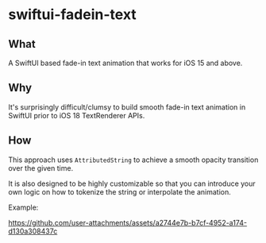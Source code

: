 # swiftui-fadein-text

## What
A SwiftUI based fade-in text animation that works for iOS 15 and above.

## Why
It's surprisingly difficult/clumsy to build smooth fade-in text animation in SwiftUI prior to iOS 18 TextRenderer APIs. 

## How
This approach uses `AttributedString` to achieve a smooth opacity transition over the given time.

It is also designed to be highly customizable so that you can introduce your own logic on how to tokenize the string or interpolate the animation.

Example:

https://github.com/user-attachments/assets/a2744e7b-b7cf-4952-a174-d130a308437c


